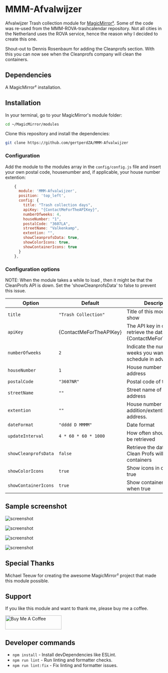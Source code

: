 # MMM-Afvalwijzer

Afvalwijzer Trash collection module for [MagicMirror²](https://github.com/MagicMirrorOrg/MagicMirror). Some of the code was re-used from the MMM-ROVA-trashcalendar repository. Not all cities in the Netherland uses the ROVA service, hence the reason why I decided to create this one.

Shout-out to Dennis Rosenbaum for adding the Cleanprofs section. With this you can now see when the Cleanprofs company will clean the containers.

## Dependencies

A MagicMirror² installation.

## Installation

In your terminal, go to your MagicMirror's module folder:

```bash
cd ~/MagicMirror/modules
```

Clone this repository and install the dependencies:

```bash
git clone https://github.com/gertperdZA/MMM-Afvalwijzer
```

### Configuration

Add the module to the modules array in the `config/config.js` file and insert your own postal code, housenumber and, if applicable, your house number extention:

```js
    {
      module: 'MMM-Afvalwijzer',
      position: 'top_left',
      config: {
        title: "Trash collection days",
        apiKey: "{ContactMeForTheAPIKey}",
        numberOfweeks: 4,
        houseNumber: "1",
        postalCode: "3607LA",
        streetName: "Valkenkamp",
        extention: "",
        showCleanprofsData: true,
        showColorIcons: true,
        showContainerIcons: true
      }
    },
```

### Configuration options

NOTE: When the module takes a while to load , then it might be that the CleanProfs API is down. Set the 'showCleanprofsData' to false to prevent this issue.

Option|Default|Description
------|------|-----------
`title`|`"Trash Collection"`|Title of this module to show
`apiKey`|{ContactMeForTheAPIKey}|The API key in order to retrieve the data: {ContactMeForTheAPIKey}
`numberOfweeks`|`2`|Indicate the number of weeks you want to see the schedule in advance.
`houseNumber`|`1`|House number of the address
`postalCode`|`"3607NR"`|Postal code of the address
`streetName`|`""`|Street name of the address
`extention`|`""`|House number addition/extention of the address.
`dateFormat`|`"dddd D MMMM"`|Date format
`updateInterval`|`4 * 60 * 60 * 1000`|How often should the data be retrieved
`showCleanprofsData`|`false`|Retrieve the dates that Clean Profs will clean the containers
`showColorIcons`|`true`|Show icons in color when true
`showContainerIcons`|`true`|Show container icons when true

## Sample screenshot

![screenshot](AfvalwijzerScreenshot.png)

![screenshot](https://github.com/user-attachments/assets/01efd7cb-b1d9-4bd8-88e1-a329a8cf25d1)

![screenshot](https://github.com/user-attachments/assets/4f4286c1-bd32-4eea-9b65-6a6e9a8b3252)

![screenshot](https://github.com/user-attachments/assets/e9478703-427e-4133-a6e6-6c2b0301e8d0)

## Special Thanks

Michael Teeuw for creating the awesome MagicMirror² project that made this module possible.

## Support

If you like this module and want to thank me, please buy me a coffee.

<a href="https://www.buymeacoffee.com/gertperdza" target="_blank"><img src="https://www.buymeacoffee.com/assets/img/custom_images/orange_img.png" alt="Buy Me A Coffee" style="height: 45px !important;width: 180px !important;" ></a>

## Developer commands

- `npm install` - Install devDependencies like ESLint.
- `npm run lint` - Run linting and formatter checks.
- `npm run lint:fix` - Fix linting and formatter issues.
